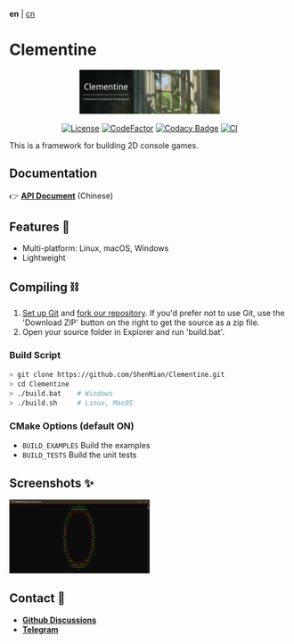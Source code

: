 **en** | [cn]

Clementine
==========

<!--
![Banner](docs/picture/banner.png)  
-->
<div align="center">
<img src="docs/picture/banner.png" width="50%" height="50%">

[![License](https://img.shields.io/github/license/ShenMian/Clementine)](https://github.com/ShenMian/Clementine/blob/master/LICENSE)
[![CodeFactor](https://www.codefactor.io/repository/github/shenmian/clementine/badge)](https://www.codefactor.io/repository/github/shenmian/clementine)
[![Codacy Badge](https://api.codacy.com/project/badge/Grade/c09e10a19377466b99cc74d4f43ac214)](https://app.codacy.com/gh/ShenMian/Clementine?utm_source=github.com&utm_medium=referral&utm_content=ShenMian/Clementine&utm_campaign=Badge_Grade_Settings)
[![CI](https://github.com/ShenMian/Clementine/actions/workflows/ci.yml/badge.svg)](https://github.com/ShenMian/Clementine/actions/workflows/ci.yml)

</div>

This is a framework for building 2D console games.  

Documentation 
-------------
👉 **[API Document]** (Chinese)  

Features 🎄
--------
- Multi-platform: Linux, macOS, Windows
- Lightweight

Compiling ⛓
---------
1. [Set up Git] and [fork our repository].
   If you'd prefer not to use Git, use the 'Download ZIP' button on the right to get the source as a zip file.
2. Open your source folder in Explorer and run 'build.bat'.

### Build Script
``` bash
> git clone https://github.com/ShenMian/Clementine.git
> cd Clementine
> ./build.bat    # Windows
> ./build.sh     # Linux, MacOS
```

### CMake Options (default ON)
- `BUILD_EXAMPLES` Build the examples
- `BUILD_TESTS`    Build the unit tests

Screenshots ✨
-----------
<img src="docs/picture/picture_0.png" width="50%" height="50%">

Contact 💬
-------
- **[Github Discussions]**
- **[Telegram]**

[cn]:                  README-cn.md
[API Document]:        https://shenmian.github.io/Clementine
[Set up Git]:          https://help.github.com/articles/set-up-git
[fork our repository]: https://help.github.com/articles/fork-a-repo
[Github Discussions]:  https://github.com/ShenMian/Clementine/discussions
[Telegram]:            https://t.me/shenmian
